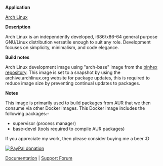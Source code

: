 **Application**

[Arch Linux](https://www.archlinux.org/)

**Description**

Arch Linux is an independently developed, i686/x86-64 general purpose GNU/Linux distribution versatile enough to suit any role. Development focuses on simplicity, minimalism, and code elegance.

**Build notes**

Arch Linux development image using "arch-base" image from the [binhex repository](https://hub.docker.com/r/binhex/arch-base/). This image is set to a snapshot by using the archive.archlinux.org website for package updates, this is required to reduce image size by preventing continual updates to packages.

**Notes**

This image is primarily used to build packages from AUR that we then consume via other Docker images. This Docker image includes the following packages:-

- supervisor (process manager)
- base-devel (tools required to compile AUR packages)

If you appreciate my work, then please consider buying me a beer  :D

[![PayPal donation](https://www.paypal.com/en_US/i/btn/btn_donate_SM.gif)](https://www.paypal.com/cgi-bin/webscr?cmd=_s-xclick&hosted_button_id=MM5E27UX6AUU4)

[Documentation](https://github.com/binhex/documentation) | [Support Forum](http://lime-technology.com/forum/index.php?topic=45811.0)